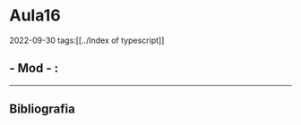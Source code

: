 # Aula16
2022-09-30
tags:[[../Index of typescript]]

## - Mod  -  :



-----------------------------------------------
## Bibliografia
